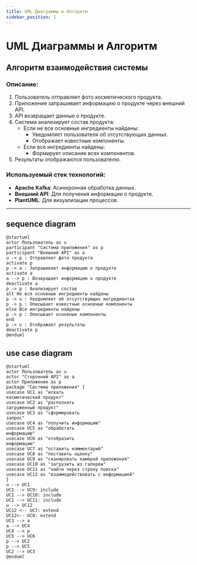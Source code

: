 ```yaml
---
title: UML Диаграммы и Алгоритм
sidebar_position: 1
---
```


# UML Диаграммы и Алгоритм

## Алгоритм взаимодействия системы

### Описание:
1. Пользователь отправляет фото косметического продукта.
2. Приложение запрашивает информацию о продукте через внешний API.
3. API возвращает данные о продукте.
4. Система анализирует состав продукта:
   - Если не все основные ингредиенты найдены:
     - Уведомляет пользователя об отсутствующих данных.
     - Отображает известные компоненты.
   - Если все ингредиенты найдены:
     - Формирует описание всех компонентов.
5. Результаты отображаются пользователю.

### Используемый стек технологий:
- **Apache Kafka**: Асинхронная обработка данных.
- **Внешний API**: Для получения информации о продукте.
- **PlantUML**: Для визуализации процессов.

---

## sequence diagram

```plantuml
@startuml
actor Пользователь as u
participant "Система приложения" as p
participant "Внешний API" as a
u -> p : Отправляет фото продукта
activate p
p -> a : Запрашивает информацию о продукте
activate a
a --> p : Возвращает информацию о продукте
deactivate a
p -> p : Анализирует состав
alt Не все основные ингредиенты найдены
p -> u : Уведомляет об отсутствующих ингредиентах
p -> p : Описывает известные основные компоненты
else Все ингредиенты найдены
p -> p : Описывает основные компоненты
end
p -> u : Отображает результаты
deactivate p
@enduml

```

## use case diagram

```plantuml
@startuml
actor Пользователь as u
actor "Сторонний API" as a
actor Приложение as p
package "Система приложения" {
usecase UC1 as "искать
косметический продукт"
usecase UC2 as "распознать
загруженный продукт"
usecase UC3 as "сформировать
запрос"
usecase UC4 as "получить информацию"
usecase UC5 as "обработать
информацию"
usecase UC6 as "отобразить
информацию"
usecase UC7 as "оставить комментарий"
usecase UC8 as "поставить оценку"
usecase UC9 as "сканировать камерой приложения"
usecase UC10 as "загрузить из галереи"
usecase UC11 as "найти через строку поиска"
usecase UC12 as "взаимодействовать с информацией"
}
u --> UC1
UC1 --> UC9: include
UC1 --> UC10: include
UC1 --> UC11: include
u --> UC12
UC12 <-- UC7: extend
UC12<-- UC8: extend
UC3 --> a
a --> UC4
UC4 --> p
UC5 --> UC6
p --> UC2
p --> UC5
UC2 --> UC3
@enduml

```
